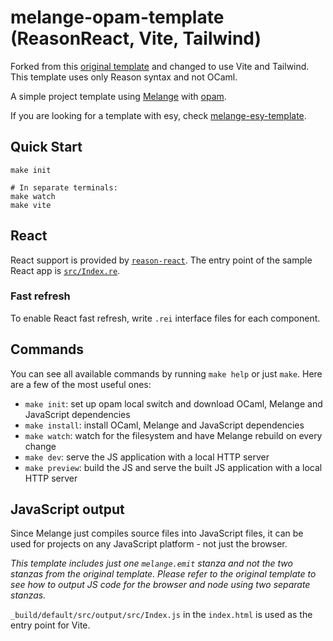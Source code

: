 # melange-opam-template (ReasonReact, Vite, Tailwind)

Forked from this [original template](https://github.com/melange-re/melange-opam-template) and changed to use Vite and Tailwind. This template uses only Reason syntax and not OCaml.

A simple project template using [Melange](https://github.com/melange-re/melange)
with [opam](https://opam.ocaml.org/).

If you are looking for a template with esy, check [melange-esy-template](https://github.com/melange-re/melange-esy-template).

## Quick Start

```shell
make init

# In separate terminals:
make watch
make vite
```

## React

React support is provided by [`reason-react`](https://github.com/reasonml/reason-react/). The entry point of the sample React app is [`src/Index.re`](src/Index.re).

### Fast refresh

To enable React fast refresh, write `.rei` interface files for each component.

## Commands

You can see all available commands by running `make help` or just `make`. Here
are a few of the most useful ones:

- `make init`: set up opam local switch and download OCaml, Melange and
  JavaScript dependencies
- `make install`: install OCaml, Melange and JavaScript dependencies
- `make watch`: watch for the filesystem and have Melange rebuild on every
  change
- `make dev`: serve the JS application with a local HTTP server
- `make preview`: build the JS and serve the built JS application with a local HTTP server

## JavaScript output

Since Melange just compiles source files into JavaScript files, it can be used
for projects on any JavaScript platform - not just the browser.

_This template includes just one `melange.emit` stanza and not the two stanzas from the original template. Please refer to the original template to see how to output JS code for the browser and node using two separate stanzas._

`_build/default/src/output/src/Index.js` in the `index.html` is used as the entry point for Vite.

